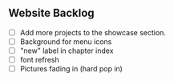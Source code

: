 ## Website Backlog

- [ ] Add more  projects to the showcase section.
- [ ] Background for menu icons
- [ ] "new" label in chapter index
- [ ] font refresh
- [ ] Pictures fading in (hard pop in)